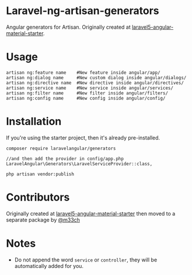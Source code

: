 # Laravel-ng-artisan-generators

Angular generators for Artisan. Originally created at [laravel5-angular-material-starter](https://github.com/jadjoubran/laravel5-angular-material-starter).


# Usage

```
artisan ng:feature name    #New feature inside angular/app/
artisan ng:dialog name     #New custom dialog inside angular/dialogs/
artisan ng:directive name  #New directive inside angular/directives/
artisan ng:service name    #New service inside angular/services/
artisan ng:filter name     #New filter inside angular/filters/
artisan ng:config name     #New config inside angular/config/
```

# Installation

If you're using the starter project, then it's already pre-installed.

    composer require laravelangular/generators
    
    //and then add the provider in config/app.php
    LaravelAngular\Generators\LaravelServiceProvider::class,
    
    php artisan vendor:publish


# Contributors

Originally created at [laravel5-angular-material-starter](https://github.com/jadjoubran/laravel5-angular-material-starter) then moved to a separate package by [@m33ch](https://github.com/m33ch)


# Notes

- Do not append the word `service` or `controller`, they will be automatically added for you.
